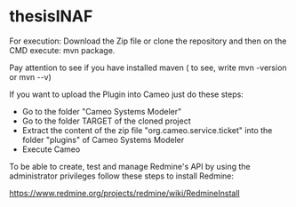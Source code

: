 # thesisINAF

For execution: 
Download the Zip file or clone the repository and then on the CMD execute: mvn package.


Pay attention to see if you have installed maven ( to see, write mvn -version or mvn --v)

If you want to upload the Plugin into Cameo just do these steps: 
- Go to the folder "Cameo Systems Modeler" 
- Go to the folder TARGET of the cloned project 
- Extract the content of the zip file "org.cameo.service.ticket" into the folder "plugins" of Cameo Systems Modeler 
- Execute Cameo 

To be able to create, test and manage Redmine's API by using the administrator privileges follow these steps to install Redmine:

https://www.redmine.org/projects/redmine/wiki/RedmineInstall
